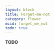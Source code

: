 ```yaml
---
layout: block
title: Forget-me-not
category: flower
mcid: forget_me_not
todo: true
---
```



**TODO**
